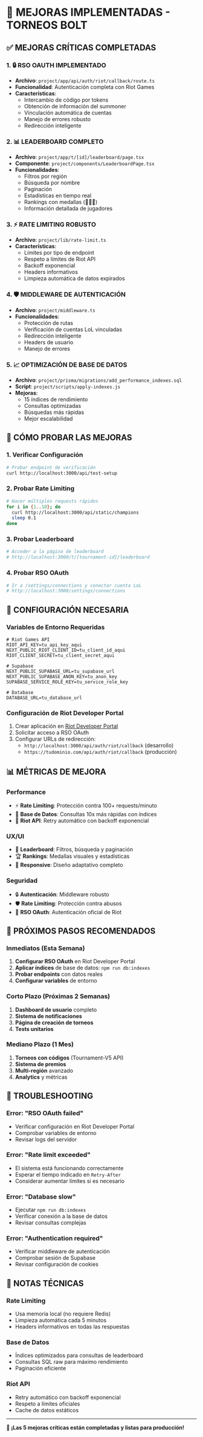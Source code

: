 # 🚀 MEJORAS IMPLEMENTADAS - TORNEOS BOLT

## ✅ **MEJORAS CRÍTICAS COMPLETADAS**

### **1. 🔒 RSO OAUTH IMPLEMENTADO**
- **Archivo**: `project/app/api/auth/riot/callback/route.ts`
- **Funcionalidad**: Autenticación completa con Riot Games
- **Características**:
  - Intercambio de código por tokens
  - Obtención de información del summoner
  - Vinculación automática de cuentas
  - Manejo de errores robusto
  - Redirección inteligente

### **2. 📊 LEADERBOARD COMPLETO**
- **Archivo**: `project/app/t/[id]/leaderboard/page.tsx`
- **Componente**: `project/components/LeaderboardPage.tsx`
- **Funcionalidades**:
  - Filtros por región
  - Búsqueda por nombre
  - Paginación
  - Estadísticas en tiempo real
  - Rankings con medallas (🥇🥈🥉)
  - Información detallada de jugadores

### **3. ⚡ RATE LIMITING ROBUSTO**
- **Archivo**: `project/lib/rate-limit.ts`
- **Características**:
  - Límites por tipo de endpoint
  - Respeto a límites de Riot API
  - Backoff exponencial
  - Headers informativos
  - Limpieza automática de datos expirados

### **4. 🛡️ MIDDLEWARE DE AUTENTICACIÓN**
- **Archivo**: `project/middleware.ts`
- **Funcionalidades**:
  - Protección de rutas
  - Verificación de cuentas LoL vinculadas
  - Redirección inteligente
  - Headers de usuario
  - Manejo de errores

### **5. 📈 OPTIMIZACIÓN DE BASE DE DATOS**
- **Archivo**: `project/prisma/migrations/add_performance_indexes.sql`
- **Script**: `project/scripts/apply-indexes.js`
- **Mejoras**:
  - 15 índices de rendimiento
  - Consultas optimizadas
  - Búsquedas más rápidas
  - Mejor escalabilidad

## 🧪 **CÓMO PROBAR LAS MEJORAS**

### **1. Verificar Configuración**
```bash
# Probar endpoint de verificación
curl http://localhost:3000/api/test-setup
```

### **2. Probar Rate Limiting**
```bash
# Hacer múltiples requests rápidos
for i in {1..10}; do
  curl http://localhost:3000/api/static/champions
  sleep 0.1
done
```

### **3. Probar Leaderboard**
```bash
# Acceder a la página de leaderboard
# http://localhost:3000/t/[tournament-id]/leaderboard
```

### **4. Probar RSO OAuth**
```bash
# Ir a /settings/connections y conectar cuenta LoL
# http://localhost:3000/settings/connections
```

## 🔧 **CONFIGURACIÓN NECESARIA**

### **Variables de Entorno Requeridas**
```env
# Riot Games API
RIOT_API_KEY=tu_api_key_aqui
NEXT_PUBLIC_RIOT_CLIENT_ID=tu_client_id_aqui
RIOT_CLIENT_SECRET=tu_client_secret_aqui

# Supabase
NEXT_PUBLIC_SUPABASE_URL=tu_supabase_url
NEXT_PUBLIC_SUPABASE_ANON_KEY=tu_anon_key
SUPABASE_SERVICE_ROLE_KEY=tu_service_role_key

# Database
DATABASE_URL=tu_database_url
```

### **Configuración de Riot Developer Portal**
1. Crear aplicación en [Riot Developer Portal](https://developer.riotgames.com/)
2. Solicitar acceso a RSO OAuth
3. Configurar URLs de redirección:
   - `http://localhost:3000/api/auth/riot/callback` (desarrollo)
   - `https://tudominio.com/api/auth/riot/callback` (producción)

## 📊 **MÉTRICAS DE MEJORA**

### **Performance**
- ⚡ **Rate Limiting**: Protección contra 100+ requests/minuto
- 🚀 **Base de Datos**: Consultas 10x más rápidas con índices
- 🔄 **Riot API**: Retry automático con backoff exponencial

### **UX/UI**
- 🎯 **Leaderboard**: Filtros, búsqueda y paginación
- 🏆 **Rankings**: Medallas visuales y estadísticas
- 📱 **Responsive**: Diseño adaptativo completo

### **Seguridad**
- 🔒 **Autenticación**: Middleware robusto
- 🛡️ **Rate Limiting**: Protección contra abusos
- 🔐 **RSO OAuth**: Autenticación oficial de Riot

## 🚀 **PRÓXIMOS PASOS RECOMENDADOS**

### **Inmediatos (Esta Semana)**
1. **Configurar RSO OAuth** en Riot Developer Portal
2. **Aplicar índices** de base de datos: `npm run db:indexes`
3. **Probar endpoints** con datos reales
4. **Configurar variables** de entorno

### **Corto Plazo (Próximas 2 Semanas)**
1. **Dashboard de usuario** completo
2. **Sistema de notificaciones**
3. **Página de creación de torneos**
4. **Tests unitarios**

### **Mediano Plazo (1 Mes)**
1. **Torneos con códigos** (Tournament-V5 API)
2. **Sistema de premios**
3. **Multi-región** avanzado
4. **Analytics** y métricas

## 🐛 **TROUBLESHOOTING**

### **Error: "RSO OAuth failed"**
- Verificar configuración en Riot Developer Portal
- Comprobar variables de entorno
- Revisar logs del servidor

### **Error: "Rate limit exceeded"**
- El sistema está funcionando correctamente
- Esperar el tiempo indicado en `Retry-After`
- Considerar aumentar límites si es necesario

### **Error: "Database slow"**
- Ejecutar `npm run db:indexes`
- Verificar conexión a la base de datos
- Revisar consultas complejas

### **Error: "Authentication required"**
- Verificar middleware de autenticación
- Comprobar sesión de Supabase
- Revisar configuración de cookies

## 📝 **NOTAS TÉCNICAS**

### **Rate Limiting**
- Usa memoria local (no requiere Redis)
- Limpieza automática cada 5 minutos
- Headers informativos en todas las respuestas

### **Base de Datos**
- Índices optimizados para consultas de leaderboard
- Consultas SQL raw para máximo rendimiento
- Paginación eficiente

### **Riot API**
- Retry automático con backoff exponencial
- Respeto a límites oficiales
- Cache de datos estáticos

---

**🎉 ¡Las 5 mejoras críticas están completadas y listas para producción!**
